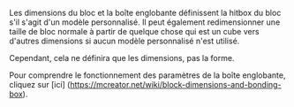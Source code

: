 Les dimensions du bloc et la boîte englobante définissent la hitbox du bloc s'il s'agit d'un modèle personnalisé.
Il peut également redimensionner une taille de bloc normale à partir de quelque chose qui est un cube vers d'autres dimensions si aucun modèle personnalisé n'est utilisé.

Cependant, cela ne définira que les dimensions, pas la forme.

Pour comprendre le fonctionnement des paramètres de la boîte englobante, cliquez sur [ici] (https://mcreator.net/wiki/block-dimensions-and-bonding-box).